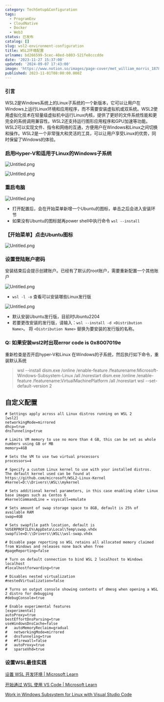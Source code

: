 ```yaml
---
category: TechSetup&Configuration
tags:
  - ProgramEnv
  - CloudNative
  - Docker
  - Web3
status: 已发布
catalog: []
slug: wsl2-environment-configuration
title: WSL2环境配置
urlname: bd266599-5cec-40ed-b803-521fe8cccdde
date: '2023-11-27 15:37:00'
updated: '2024-09-07 17:43:00'
image: 'https://www.notion.so/images/page-cover/met_william_morris_1878.jpg'
published: 2023-11-01T08:00:00.000Z
---
```


### 引言


WSL2是Windows系统上的Linux子系统的一个新版本，它可以让用户在Windows上运行Linux环境和应用程序，而不需要安装虚拟机或双系统。WSL2使用虚拟化技术在轻量级虚拟机中运行Linux内核，提供了更好的文件系统性能和更完全的系统调用兼容性。WSL2还支持运行图形应用程序和GPU加速等功能。WSL2可以实现文件、指令和网络的互通，方便用户在Windows和Linux之间切换和操作。WSL2是一个非常强大和灵活的工具，可以让用户享受Linux的优势，同时保留了Windows的体验。


### 启用Hyper-V和适用于Linux的Windows子系统


![Untitled.png](https://prod-files-secure.s3.us-west-2.amazonaws.com/5d24fe63-e567-4804-86f9-9fdc62e13082/62efe4d1-37d6-4606-a7b8-34dcd63ff38a/Untitled.png?X-Amz-Algorithm=AWS4-HMAC-SHA256&X-Amz-Content-Sha256=UNSIGNED-PAYLOAD&X-Amz-Credential=ASIAZI2LB466W54FNHAB%2F20250202%2Fus-west-2%2Fs3%2Faws4_request&X-Amz-Date=20250202T213318Z&X-Amz-Expires=3600&X-Amz-Security-Token=IQoJb3JpZ2luX2VjEOr%2F%2F%2F%2F%2F%2F%2F%2F%2F%2FwEaCXVzLXdlc3QtMiJHMEUCIFsE9OJLzQ7rmzKXQHIkpQhymlRdWnHGxD9YDcviGYrJAiEAvfvkjvvefP5YWkzH29OqdM1%2FhDfT0G%2BV8qB7prSBfI8qiAQI8%2F%2F%2F%2F%2F%2F%2F%2F%2F%2F%2FARAAGgw2Mzc0MjMxODM4MDUiDASMF8ftlyezzj6UoSrcAwqwF4nmfux9xKgDUd2zFE%2BMxjb%2Bc6g55GLNmToUzRTJXanRjro9bDv9YiWO3ZAkIPI26zsvK%2FSa15AuGV8GAhFO6d09YUPQ9UCAnGz881ar%2F%2Byuz0tjpYLeTmIl%2FNfjfCSfbxQHO1%2BSEPQ9L9QJhVQe5K1SXBwLjMtrYDmheTrpDXD7inuUIn%2FvacRiyAWbhJ14Ftsu7bns2f9pHUGXgrNrqRyBH0qQlRytbuiRJRxnSCxycf7VrU7eQvcddeMfvQ58bRsHTNGWSgwDelu0n5EMN5K4CoxSawRt%2FpxER2Ek9BQW9xSgRtscTAXAlPSi7tiCgEd4N3xbn%2BPCsHe4yAa68rEMlL1c0jZTwiNhfEZvLxQK6ew3TNqXpLgoM094bi4M6dJdFcvYp65Gr0gzbiRaCH%2FBOluT5AtlbBea%2Fz5rbrrHYot8N5eiWjxBws4muwBPQHZ1lWCUVfn0YSU6Ur6Cnpdjfxjb82GOmhu3%2Fa4w7NVFKAmNOcX0j7AvLERALfGuum3%2FTlC1vqQGZg6x8irOTjDXQRjjt1h7s%2FO1%2FXMS%2FPDCPN3AsJjmD%2BSSAzY%2B8srMV766%2BJ%2FXgxNCYuvgUhzeVSA59QnS5KIqCAdr5gj6TrEiefdPo8B2v6IFMITk%2FrwGOqUBAFD0jt7UuZbgdxgtZyHSu0VAbegnhvnlOKQJAO%2BNM7YNJdpo8naQYZEHm%2BhygS2F7jvuVS3hrvjgKPOGm6HPnyKJoSr1sixTfHW5CyvBPIa76UNUx%2FEsOyBjG2FIzyg2XkXpFrGVqTAIv0rK7e0nvD4SYlPXFduQevDwrdxJCe3NBmz9xCVd66wJnERmWWBB0VqIkGXnlY6dnMuzw2geEwQG%2FA8s&X-Amz-Signature=c2b6b8c90351a310c4e7614f0d8e3e38144eb11086621972be1a0818ab76573f&X-Amz-SignedHeaders=host&x-id=GetObject)


![Untitled.png](https://prod-files-secure.s3.us-west-2.amazonaws.com/5d24fe63-e567-4804-86f9-9fdc62e13082/74866fe6-9ce5-4055-94c5-4900f6f5ff8b/Untitled.png?X-Amz-Algorithm=AWS4-HMAC-SHA256&X-Amz-Content-Sha256=UNSIGNED-PAYLOAD&X-Amz-Credential=ASIAZI2LB466W54FNHAB%2F20250202%2Fus-west-2%2Fs3%2Faws4_request&X-Amz-Date=20250202T213318Z&X-Amz-Expires=3600&X-Amz-Security-Token=IQoJb3JpZ2luX2VjEOr%2F%2F%2F%2F%2F%2F%2F%2F%2F%2FwEaCXVzLXdlc3QtMiJHMEUCIFsE9OJLzQ7rmzKXQHIkpQhymlRdWnHGxD9YDcviGYrJAiEAvfvkjvvefP5YWkzH29OqdM1%2FhDfT0G%2BV8qB7prSBfI8qiAQI8%2F%2F%2F%2F%2F%2F%2F%2F%2F%2F%2FARAAGgw2Mzc0MjMxODM4MDUiDASMF8ftlyezzj6UoSrcAwqwF4nmfux9xKgDUd2zFE%2BMxjb%2Bc6g55GLNmToUzRTJXanRjro9bDv9YiWO3ZAkIPI26zsvK%2FSa15AuGV8GAhFO6d09YUPQ9UCAnGz881ar%2F%2Byuz0tjpYLeTmIl%2FNfjfCSfbxQHO1%2BSEPQ9L9QJhVQe5K1SXBwLjMtrYDmheTrpDXD7inuUIn%2FvacRiyAWbhJ14Ftsu7bns2f9pHUGXgrNrqRyBH0qQlRytbuiRJRxnSCxycf7VrU7eQvcddeMfvQ58bRsHTNGWSgwDelu0n5EMN5K4CoxSawRt%2FpxER2Ek9BQW9xSgRtscTAXAlPSi7tiCgEd4N3xbn%2BPCsHe4yAa68rEMlL1c0jZTwiNhfEZvLxQK6ew3TNqXpLgoM094bi4M6dJdFcvYp65Gr0gzbiRaCH%2FBOluT5AtlbBea%2Fz5rbrrHYot8N5eiWjxBws4muwBPQHZ1lWCUVfn0YSU6Ur6Cnpdjfxjb82GOmhu3%2Fa4w7NVFKAmNOcX0j7AvLERALfGuum3%2FTlC1vqQGZg6x8irOTjDXQRjjt1h7s%2FO1%2FXMS%2FPDCPN3AsJjmD%2BSSAzY%2B8srMV766%2BJ%2FXgxNCYuvgUhzeVSA59QnS5KIqCAdr5gj6TrEiefdPo8B2v6IFMITk%2FrwGOqUBAFD0jt7UuZbgdxgtZyHSu0VAbegnhvnlOKQJAO%2BNM7YNJdpo8naQYZEHm%2BhygS2F7jvuVS3hrvjgKPOGm6HPnyKJoSr1sixTfHW5CyvBPIa76UNUx%2FEsOyBjG2FIzyg2XkXpFrGVqTAIv0rK7e0nvD4SYlPXFduQevDwrdxJCe3NBmz9xCVd66wJnERmWWBB0VqIkGXnlY6dnMuzw2geEwQG%2FA8s&X-Amz-Signature=ef49b4a98699df6969b2f1eae159bd968ec805ec3940afad82f13e684906394d&X-Amz-SignedHeaders=host&x-id=GetObject)


### 重启电脑


![Untitled.png](https://prod-files-secure.s3.us-west-2.amazonaws.com/5d24fe63-e567-4804-86f9-9fdc62e13082/ed8ca255-2fda-4c1b-9b1a-f1896300e8e7/Untitled.png?X-Amz-Algorithm=AWS4-HMAC-SHA256&X-Amz-Content-Sha256=UNSIGNED-PAYLOAD&X-Amz-Credential=ASIAZI2LB466W54FNHAB%2F20250202%2Fus-west-2%2Fs3%2Faws4_request&X-Amz-Date=20250202T213318Z&X-Amz-Expires=3600&X-Amz-Security-Token=IQoJb3JpZ2luX2VjEOr%2F%2F%2F%2F%2F%2F%2F%2F%2F%2FwEaCXVzLXdlc3QtMiJHMEUCIFsE9OJLzQ7rmzKXQHIkpQhymlRdWnHGxD9YDcviGYrJAiEAvfvkjvvefP5YWkzH29OqdM1%2FhDfT0G%2BV8qB7prSBfI8qiAQI8%2F%2F%2F%2F%2F%2F%2F%2F%2F%2F%2FARAAGgw2Mzc0MjMxODM4MDUiDASMF8ftlyezzj6UoSrcAwqwF4nmfux9xKgDUd2zFE%2BMxjb%2Bc6g55GLNmToUzRTJXanRjro9bDv9YiWO3ZAkIPI26zsvK%2FSa15AuGV8GAhFO6d09YUPQ9UCAnGz881ar%2F%2Byuz0tjpYLeTmIl%2FNfjfCSfbxQHO1%2BSEPQ9L9QJhVQe5K1SXBwLjMtrYDmheTrpDXD7inuUIn%2FvacRiyAWbhJ14Ftsu7bns2f9pHUGXgrNrqRyBH0qQlRytbuiRJRxnSCxycf7VrU7eQvcddeMfvQ58bRsHTNGWSgwDelu0n5EMN5K4CoxSawRt%2FpxER2Ek9BQW9xSgRtscTAXAlPSi7tiCgEd4N3xbn%2BPCsHe4yAa68rEMlL1c0jZTwiNhfEZvLxQK6ew3TNqXpLgoM094bi4M6dJdFcvYp65Gr0gzbiRaCH%2FBOluT5AtlbBea%2Fz5rbrrHYot8N5eiWjxBws4muwBPQHZ1lWCUVfn0YSU6Ur6Cnpdjfxjb82GOmhu3%2Fa4w7NVFKAmNOcX0j7AvLERALfGuum3%2FTlC1vqQGZg6x8irOTjDXQRjjt1h7s%2FO1%2FXMS%2FPDCPN3AsJjmD%2BSSAzY%2B8srMV766%2BJ%2FXgxNCYuvgUhzeVSA59QnS5KIqCAdr5gj6TrEiefdPo8B2v6IFMITk%2FrwGOqUBAFD0jt7UuZbgdxgtZyHSu0VAbegnhvnlOKQJAO%2BNM7YNJdpo8naQYZEHm%2BhygS2F7jvuVS3hrvjgKPOGm6HPnyKJoSr1sixTfHW5CyvBPIa76UNUx%2FEsOyBjG2FIzyg2XkXpFrGVqTAIv0rK7e0nvD4SYlPXFduQevDwrdxJCe3NBmz9xCVd66wJnERmWWBB0VqIkGXnlY6dnMuzw2geEwQG%2FA8s&X-Amz-Signature=0fdfa32180f8d4a4360a994719f8338837b93a26204b57f15bfe40257522fb0b&X-Amz-SignedHeaders=host&x-id=GetObject)

- 打开配置后，会在开始菜单新增一个Ubuntu的图标，单击之后会进入安装环节
- 如果没有Ubuntu的图标就再power shell中执行命令 `wsl --install`

### 【开始菜单】点击Ubuntu图标


![Untitled.png](https://prod-files-secure.s3.us-west-2.amazonaws.com/5d24fe63-e567-4804-86f9-9fdc62e13082/d7415a12-f453-43fe-a604-a208d85638a3/Untitled.png?X-Amz-Algorithm=AWS4-HMAC-SHA256&X-Amz-Content-Sha256=UNSIGNED-PAYLOAD&X-Amz-Credential=ASIAZI2LB466W54FNHAB%2F20250202%2Fus-west-2%2Fs3%2Faws4_request&X-Amz-Date=20250202T213318Z&X-Amz-Expires=3600&X-Amz-Security-Token=IQoJb3JpZ2luX2VjEOr%2F%2F%2F%2F%2F%2F%2F%2F%2F%2FwEaCXVzLXdlc3QtMiJHMEUCIFsE9OJLzQ7rmzKXQHIkpQhymlRdWnHGxD9YDcviGYrJAiEAvfvkjvvefP5YWkzH29OqdM1%2FhDfT0G%2BV8qB7prSBfI8qiAQI8%2F%2F%2F%2F%2F%2F%2F%2F%2F%2F%2FARAAGgw2Mzc0MjMxODM4MDUiDASMF8ftlyezzj6UoSrcAwqwF4nmfux9xKgDUd2zFE%2BMxjb%2Bc6g55GLNmToUzRTJXanRjro9bDv9YiWO3ZAkIPI26zsvK%2FSa15AuGV8GAhFO6d09YUPQ9UCAnGz881ar%2F%2Byuz0tjpYLeTmIl%2FNfjfCSfbxQHO1%2BSEPQ9L9QJhVQe5K1SXBwLjMtrYDmheTrpDXD7inuUIn%2FvacRiyAWbhJ14Ftsu7bns2f9pHUGXgrNrqRyBH0qQlRytbuiRJRxnSCxycf7VrU7eQvcddeMfvQ58bRsHTNGWSgwDelu0n5EMN5K4CoxSawRt%2FpxER2Ek9BQW9xSgRtscTAXAlPSi7tiCgEd4N3xbn%2BPCsHe4yAa68rEMlL1c0jZTwiNhfEZvLxQK6ew3TNqXpLgoM094bi4M6dJdFcvYp65Gr0gzbiRaCH%2FBOluT5AtlbBea%2Fz5rbrrHYot8N5eiWjxBws4muwBPQHZ1lWCUVfn0YSU6Ur6Cnpdjfxjb82GOmhu3%2Fa4w7NVFKAmNOcX0j7AvLERALfGuum3%2FTlC1vqQGZg6x8irOTjDXQRjjt1h7s%2FO1%2FXMS%2FPDCPN3AsJjmD%2BSSAzY%2B8srMV766%2BJ%2FXgxNCYuvgUhzeVSA59QnS5KIqCAdr5gj6TrEiefdPo8B2v6IFMITk%2FrwGOqUBAFD0jt7UuZbgdxgtZyHSu0VAbegnhvnlOKQJAO%2BNM7YNJdpo8naQYZEHm%2BhygS2F7jvuVS3hrvjgKPOGm6HPnyKJoSr1sixTfHW5CyvBPIa76UNUx%2FEsOyBjG2FIzyg2XkXpFrGVqTAIv0rK7e0nvD4SYlPXFduQevDwrdxJCe3NBmz9xCVd66wJnERmWWBB0VqIkGXnlY6dnMuzw2geEwQG%2FA8s&X-Amz-Signature=1c34f05a13b19a42ceda861063b389de11222b880bda1654dbd810641a8920cd&X-Amz-SignedHeaders=host&x-id=GetObject)


### 设置登陆账户密码


安装结束后会提示创建账户。已经有了默认的root账户，需要重新配置一个其他账户


![Untitled.png](https://prod-files-secure.s3.us-west-2.amazonaws.com/5d24fe63-e567-4804-86f9-9fdc62e13082/bb38a6ce-031e-4122-9787-de509d2240bf/Untitled.png?X-Amz-Algorithm=AWS4-HMAC-SHA256&X-Amz-Content-Sha256=UNSIGNED-PAYLOAD&X-Amz-Credential=ASIAZI2LB466W54FNHAB%2F20250202%2Fus-west-2%2Fs3%2Faws4_request&X-Amz-Date=20250202T213318Z&X-Amz-Expires=3600&X-Amz-Security-Token=IQoJb3JpZ2luX2VjEOr%2F%2F%2F%2F%2F%2F%2F%2F%2F%2FwEaCXVzLXdlc3QtMiJHMEUCIFsE9OJLzQ7rmzKXQHIkpQhymlRdWnHGxD9YDcviGYrJAiEAvfvkjvvefP5YWkzH29OqdM1%2FhDfT0G%2BV8qB7prSBfI8qiAQI8%2F%2F%2F%2F%2F%2F%2F%2F%2F%2F%2FARAAGgw2Mzc0MjMxODM4MDUiDASMF8ftlyezzj6UoSrcAwqwF4nmfux9xKgDUd2zFE%2BMxjb%2Bc6g55GLNmToUzRTJXanRjro9bDv9YiWO3ZAkIPI26zsvK%2FSa15AuGV8GAhFO6d09YUPQ9UCAnGz881ar%2F%2Byuz0tjpYLeTmIl%2FNfjfCSfbxQHO1%2BSEPQ9L9QJhVQe5K1SXBwLjMtrYDmheTrpDXD7inuUIn%2FvacRiyAWbhJ14Ftsu7bns2f9pHUGXgrNrqRyBH0qQlRytbuiRJRxnSCxycf7VrU7eQvcddeMfvQ58bRsHTNGWSgwDelu0n5EMN5K4CoxSawRt%2FpxER2Ek9BQW9xSgRtscTAXAlPSi7tiCgEd4N3xbn%2BPCsHe4yAa68rEMlL1c0jZTwiNhfEZvLxQK6ew3TNqXpLgoM094bi4M6dJdFcvYp65Gr0gzbiRaCH%2FBOluT5AtlbBea%2Fz5rbrrHYot8N5eiWjxBws4muwBPQHZ1lWCUVfn0YSU6Ur6Cnpdjfxjb82GOmhu3%2Fa4w7NVFKAmNOcX0j7AvLERALfGuum3%2FTlC1vqQGZg6x8irOTjDXQRjjt1h7s%2FO1%2FXMS%2FPDCPN3AsJjmD%2BSSAzY%2B8srMV766%2BJ%2FXgxNCYuvgUhzeVSA59QnS5KIqCAdr5gj6TrEiefdPo8B2v6IFMITk%2FrwGOqUBAFD0jt7UuZbgdxgtZyHSu0VAbegnhvnlOKQJAO%2BNM7YNJdpo8naQYZEHm%2BhygS2F7jvuVS3hrvjgKPOGm6HPnyKJoSr1sixTfHW5CyvBPIa76UNUx%2FEsOyBjG2FIzyg2XkXpFrGVqTAIv0rK7e0nvD4SYlPXFduQevDwrdxJCe3NBmz9xCVd66wJnERmWWBB0VqIkGXnlY6dnMuzw2geEwQG%2FA8s&X-Amz-Signature=670fb7c6e654e8812b78e7131fbf7ae3fdda3867f8c198244db73ebcc09f62bd&X-Amz-SignedHeaders=host&x-id=GetObject)

- `wsl -l -o` 查看可以安装哪些Linux发行版

![Untitled.png](https://prod-files-secure.s3.us-west-2.amazonaws.com/5d24fe63-e567-4804-86f9-9fdc62e13082/4b4e5e2f-4e13-4651-8884-559a62c38137/Untitled.png?X-Amz-Algorithm=AWS4-HMAC-SHA256&X-Amz-Content-Sha256=UNSIGNED-PAYLOAD&X-Amz-Credential=ASIAZI2LB466W54FNHAB%2F20250202%2Fus-west-2%2Fs3%2Faws4_request&X-Amz-Date=20250202T213318Z&X-Amz-Expires=3600&X-Amz-Security-Token=IQoJb3JpZ2luX2VjEOr%2F%2F%2F%2F%2F%2F%2F%2F%2F%2FwEaCXVzLXdlc3QtMiJHMEUCIFsE9OJLzQ7rmzKXQHIkpQhymlRdWnHGxD9YDcviGYrJAiEAvfvkjvvefP5YWkzH29OqdM1%2FhDfT0G%2BV8qB7prSBfI8qiAQI8%2F%2F%2F%2F%2F%2F%2F%2F%2F%2F%2FARAAGgw2Mzc0MjMxODM4MDUiDASMF8ftlyezzj6UoSrcAwqwF4nmfux9xKgDUd2zFE%2BMxjb%2Bc6g55GLNmToUzRTJXanRjro9bDv9YiWO3ZAkIPI26zsvK%2FSa15AuGV8GAhFO6d09YUPQ9UCAnGz881ar%2F%2Byuz0tjpYLeTmIl%2FNfjfCSfbxQHO1%2BSEPQ9L9QJhVQe5K1SXBwLjMtrYDmheTrpDXD7inuUIn%2FvacRiyAWbhJ14Ftsu7bns2f9pHUGXgrNrqRyBH0qQlRytbuiRJRxnSCxycf7VrU7eQvcddeMfvQ58bRsHTNGWSgwDelu0n5EMN5K4CoxSawRt%2FpxER2Ek9BQW9xSgRtscTAXAlPSi7tiCgEd4N3xbn%2BPCsHe4yAa68rEMlL1c0jZTwiNhfEZvLxQK6ew3TNqXpLgoM094bi4M6dJdFcvYp65Gr0gzbiRaCH%2FBOluT5AtlbBea%2Fz5rbrrHYot8N5eiWjxBws4muwBPQHZ1lWCUVfn0YSU6Ur6Cnpdjfxjb82GOmhu3%2Fa4w7NVFKAmNOcX0j7AvLERALfGuum3%2FTlC1vqQGZg6x8irOTjDXQRjjt1h7s%2FO1%2FXMS%2FPDCPN3AsJjmD%2BSSAzY%2B8srMV766%2BJ%2FXgxNCYuvgUhzeVSA59QnS5KIqCAdr5gj6TrEiefdPo8B2v6IFMITk%2FrwGOqUBAFD0jt7UuZbgdxgtZyHSu0VAbegnhvnlOKQJAO%2BNM7YNJdpo8naQYZEHm%2BhygS2F7jvuVS3hrvjgKPOGm6HPnyKJoSr1sixTfHW5CyvBPIa76UNUx%2FEsOyBjG2FIzyg2XkXpFrGVqTAIv0rK7e0nvD4SYlPXFduQevDwrdxJCe3NBmz9xCVd66wJnERmWWBB0VqIkGXnlY6dnMuzw2geEwQG%2FA8s&X-Amz-Signature=4d0bbc310dc4f88fe90af29653b3887ce294898f1cefe23f1ffe5ed04795c544&X-Amz-SignedHeaders=host&x-id=GetObject)

- 默认安装Ubuntu发行版，目前时Ubuntu2204
- 若要更改安装的发行版，请输入：`wsl --install -d <Distribution Name>`。 将 `<Distribution Name>` 替换为要安装的发行版的名称。

### Q: 如果安装wsl2时出现error code is 0x8007019e


重新检查是否开启hyper-V和Linux 在Windows的子系统，然后执行如下命令，重装默认系统

> wsl --install
> dism.exe /online /enable-feature /featurename:Microsoft-Windows-Subsystem-Linux /all /norestart
> dism.exe /online /enable-feature /featurename:VirtualMachinePlatform /all /norestart
> wsl --set-default-version 2

## 自定义配置


```shell
# Settings apply across all Linux distros running on WSL 2
[wsl2]
networkingMode=mirrored
dhcp=true
dnsTunneling=true

# Limits VM memory to use no more than 4 GB, this can be set as whole numbers using GB or MB
memory=4GB 

# Sets the VM to use two virtual processors
processors=4

# Specify a custom Linux kernel to use with your installed distros. The default kernel used can be found at https://github.com/microsoft/WSL2-Linux-Kernel
#kernel=D:\\Drivers\\WSL\\mykernel

# Sets additional kernel parameters, in this case enabling older Linux base images such as Centos 6
#kernelCommandLine = vsyscall=emulate

# Sets amount of swap storage space to 8GB, default is 25% of available RAM
swap=4GB

# Sets swapfile path location, default is %USERPROFILE%\AppData\Local\Temp\swap.vhdx
swapfile=D:\\Drivers\\WSL\\wsl-swap.vhdx

# Disable page reporting so WSL retains all allocated memory claimed from Windows and releases none back when free
#pageReporting=false

# Turn on default connection to bind WSL 2 localhost to Windows localhost
#localhostforwarding=true

# Disables nested virtualization
#nestedVirtualization=false

# Turns on output console showing contents of dmesg when opening a WSL 2 distro for debugging
#debugConsole=true

# Enable experimental features
[experimental]
autoProxy=true
bestEffortDnsParsing=true
useWindowsDnsCache=false
#   autoMemoryReclaim=gradual
#   networkingMode=mirrored
#   dnsTunneling=true
#   #firewall=false
#   autoProxy=true
#   sparseVhd=true
```


### 设置WSL最佳实践


[设置 WSL 开发环境 | Microsoft Learn](https://learn.microsoft.com/zh-cn/windows/wsl/setup/environment#set-up-your-linux-username-and-password)


[开始通过 WSL 使用 VS Code | Microsoft Learn](https://learn.microsoft.com/zh-cn/windows/wsl/tutorials/wsl-vscode)


[Work in Windows Subsystem for Linux with Visual Studio Code](https://code.visualstudio.com/docs/remote/wsl-tutorial)

